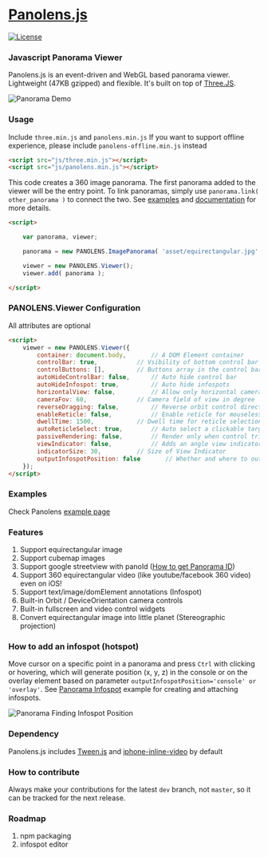 # [Panolens.js](http://pchen66.github.io/Panolens)

[![License][license-badge]][license-badge-url]

### Javascript Panorama Viewer

Panolens.js is an event-driven and WebGL based panorama viewer. Lightweight (47KB gzipped) and flexible. It's built on top of [Three.JS](https://github.com/mrdoob/three.js).

![Panorama Demo](https://github.com/pchen66/pchen66.github.io/blob/master/Panolens/images/panolens.gif?raw=true)

### Usage

Include `three.min.js` and `panolens.min.js`
If you want to support offline experience, please include `panolens-offline.min.js` instead

```html
<script src="js/three.min.js"></script>
<script src="js/panolens.min.js"></script>
```
This code creates a 360 image panorama. The first panorama added to the viewer will be the entry point. To link panoramas, simply use `panorama.link( other_panorama )` to connect the two. See [examples](http://pchen66.github.io/Panolens/) and [documentation](http://pchen66.github.io/Panolens/docs/index.html) for more details.

```html
<script>

	var panorama, viewer;

	panorama = new PANOLENS.ImagePanorama( 'asset/equirectangular.jpg' );

	viewer = new PANOLENS.Viewer();
	viewer.add( panorama );

</script>
```

### PANOLENS.Viewer Configuration
All attributes are optional
```html
<script>
	viewer = new PANOLENS.Viewer({
		container: document.body,		// A DOM Element container
		controlBar: true, 			// Vsibility of bottom control bar
		controlButtons: [],			// Buttons array in the control bar. Default to ['fullscreen', 'setting', 'video']
		autoHideControlBar: false,		// Auto hide control bar
		autoHideInfospot: true,			// Auto hide infospots
		horizontalView: false,			// Allow only horizontal camera control
		cameraFov: 60,				// Camera field of view in degree
		reverseDragging: false,			// Reverse orbit control direction
		enableReticle: false,			// Enable reticle for mouseless interaction
		dwellTime: 1500,			// Dwell time for reticle selection in millisecond
		autoReticleSelect: true,		// Auto select a clickable target after dwellTime
		passiveRendering: false,		// Render only when control triggered by user input 
		viewIndicator: false,			// Adds an angle view indicator in upper left corner
		indicatorSize: 30,			// Size of View Indicator
		outputInfospotPosition: false		// Whether and where to output infospot position. Could be 'console' or 'overlay'
	});
</script>
```

### Examples

Check Panolens [example page](http://pchen66.github.io/Panolens/#Example)

### Features

1.	Support equirectangular image
2.	Support cubemap images
3.	Support google streetview with panoId ([How to get Panorama ID](http://stackoverflow.com/questions/29916149/google-maps-streetview-how-to-get-panorama-id))
4.	Support 360 equirectangular video (like youtube/facebook 360 video) even on iOS!
5.	Support text/image/domElement annotations (Infospot)
6.	Built-in Orbit / DeviceOrientation camera controls
7.	Built-in fullscreen and video control widgets
8.	Convert equirectangular image into little planet (Stereographic projection)

### How to add an infospot (hotspot)

Move cursor on a specific point in a panorama and press `Ctrl` with clicking or hovering, which will generate position (x, y, z) in the console or on the overlay element based on parameter `outputInfospotPosition='console' or 'overlay'`. See [Panorama Infospot](http://pchen66.github.io/Panolens/examples/panorama_infospot.html) example for creating and attaching infospots.

![Panorama Finding Infospot Position](https://github.com/pchen66/pchen66.github.io/blob/master/Panolens/images/panolens_add_infospot_480p.gif?raw=true)

### Dependency

Panolens.js includes [Tween.js](https://github.com/tweenjs/tween.js/) and [iphone-inline-video](https://github.com/bfred-it/iphone-inline-video) by default

### How to contribute

Always make your contributions for the latest `dev` branch, not `master`, so it can be tracked for the next release. 

### Roadmap
1.	npm packaging
2.	infospot editor

[license-badge]: https://img.shields.io/badge/License-MIT-blue.svg?style=flat
[license-badge-url]: ./LICENSE
